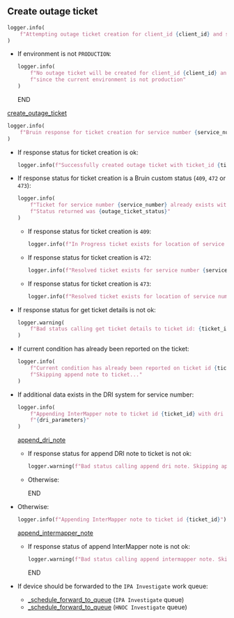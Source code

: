 ## Create outage ticket

```python
logger.info(
    f"Attempting outage ticket creation for client_id {client_id} and service_number {service_number}"
)
```

* If environment is not `PRODUCTION`:
  ```python
  logger.info(
      f"No outage ticket will be created for client_id {client_id} and circuit_id {circuit_id} "
      f"since the current environment is not production"
  )
  ```
  END

[create_outage_ticket](../repositories/bruin_repository/create_outage_ticket.md)

```python
logger.info(
    f"Bruin response for ticket creation for service number {service_number}: {outage_ticket_response}"
)
```

* If response status for ticket creation is ok:
  ```python
  logger.info(f"Successfully created outage ticket with ticket_id {ticket_id}")
  ```

* If response status for ticket creation is a Bruin custom status (`409`, `472` or `473`):
    ```python
    logger.info(
        f"Ticket for service number {service_number} already exists with ticket_id {ticket_id}."
        f"Status returned was {outage_ticket_status}"
    )
    ```

    * If response status for ticket creation is `409`:
      ```python
      logger.info(f"In Progress ticket exists for location of service number {service_number}")
      ```

    * If response status for ticket creation is `472`:
      ```python
      logger.info(f"Resolved ticket exists for service number {service_number}")
      ```

    * If response status for ticket creation is `473`:
      ```python
      logger.info(f"Resolved ticket exists for location of service number {service_number")
      ```

* If response status for get ticket details is not ok:
    ```python
    logger.warning(
        f"Bad status calling get ticket details to ticket id: {ticket_id}. Skipping append note to ticket..."
    )
    ```
    
* If current condition has already been reported on the ticket:
    ```python
    logger.info(
        f"Current condition has already been reported on ticket id {ticket_id}. "
        f"Skipping append note to ticket..."
    )
    ```

* If additional data exists in the DRI system for service number:
    ```python
    logger.info(
        f"Appending InterMapper note to ticket id {ticket_id} with dri parameters: "
        f"{dri_parameters}"
    )
    ```
    [append_dri_note](../repositories/bruin_repository/append_dri_note.md)
    * If response status for append DRI note to ticket is not ok:
      ```python
      logger.warning(f"Bad status calling append dri note. Skipping append note to ticket...")
      ```
    * Otherwise:

        END

* Otherwise:
    ```python
    logger.info(f"Appending InterMapper note to ticket id {ticket_id}")
    ```
    [append_intermapper_note](../repositories/bruin_repository/append_intermapper_note.md)
    * If response status of append InterMapper note is not ok:
      ```python
      logger.warning(f"Bad status calling append intermapper note. Skipping append note to ticket...")
      ```
      END

* If device should be forwarded to the `IPA Investigate` work queue:
  * [_schedule_forward_to_queue](_schedule_forward_to_queue.md) (`IPA Investigate` queue)
  * [_schedule_forward_to_queue](_schedule_forward_to_queue.md) (`HNOC Investigate` queue)